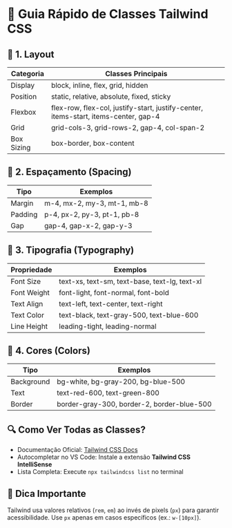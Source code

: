 <!DOCTYPE html>
<html lang="pt-BR">
<head>
  <meta charset="UTF-8" />
  <meta name="viewport" content="width=device-width, initial-scale=1.0" />

</head>
<body class="bg-gray-50 text-gray-800 p-6 leading-relaxed">
  <h1 class="text-2xl font-bold mb-6">📘 Guia Rápido de Classes Tailwind CSS</h1>

  <!-- 1. Layout -->
  <section class="mb-8">
    <h2 class="text-xl font-semibold mb-2">📌 1. Layout</h2>
    <table class="min-w-full border border-gray-300 bg-white">
      <thead>
        <tr class="bg-gray-100">
          <th class="border px-4 py-2 text-left">Categoria</th>
          <th class="border px-4 py-2 text-left">Classes Principais</th>
        </tr>
      </thead>
      <tbody>
        <tr>
          <td class="border px-4 py-2">Display</td>
          <td class="border px-4 py-2">block, inline, flex, grid, hidden</td>
        </tr>
        <tr>
          <td class="border px-4 py-2">Position</td>
          <td class="border px-4 py-2">static, relative, absolute, fixed, sticky</td>
        </tr>
        <tr>
          <td class="border px-4 py-2">Flexbox</td>
          <td class="border px-4 py-2">flex-row, flex-col, justify-start, justify-center, items-start, items-center, gap-4</td>
        </tr>
        <tr>
          <td class="border px-4 py-2">Grid</td>
          <td class="border px-4 py-2">grid-cols-3, grid-rows-2, gap-4, col-span-2</td>
        </tr>
        <tr>
          <td class="border px-4 py-2">Box Sizing</td>
          <td class="border px-4 py-2">box-border, box-content</td>
        </tr>
      </tbody>
    </table>
  </section>

  <!-- 2. Espaçamento -->
  <section class="mb-8">
    <h2 class="text-xl font-semibold mb-2">📌 2. Espaçamento (Spacing)</h2>
    <table class="min-w-full border border-gray-300 bg-white">
      <thead class="bg-gray-100">
        <tr>
          <th class="border px-4 py-2 text-left">Tipo</th>
          <th class="border px-4 py-2 text-left">Exemplos</th>
        </tr>
      </thead>
      <tbody>
        <tr><td class="border px-4 py-2">Margin</td><td class="border px-4 py-2">m-4, mx-2, my-3, mt-1, mb-8</td></tr>
        <tr><td class="border px-4 py-2">Padding</td><td class="border px-4 py-2">p-4, px-2, py-3, pt-1, pb-8</td></tr>
        <tr><td class="border px-4 py-2">Gap</td><td class="border px-4 py-2">gap-4, gap-x-2, gap-y-3</td></tr>
      </tbody>
    </table>
  </section>

  <!-- 3. Tipografia -->
  <section class="mb-8">
    <h2 class="text-xl font-semibold mb-2">📌 3. Tipografia (Typography)</h2>
    <table class="min-w-full border border-gray-300 bg-white">
      <thead class="bg-gray-100">
        <tr>
          <th class="border px-4 py-2 text-left">Propriedade</th>
          <th class="border px-4 py-2 text-left">Exemplos</th>
        </tr>
      </thead>
      <tbody>
        <tr><td class="border px-4 py-2">Font Size</td><td class="border px-4 py-2">text-xs, text-sm, text-base, text-lg, text-xl</td></tr>
        <tr><td class="border px-4 py-2">Font Weight</td><td class="border px-4 py-2">font-light, font-normal, font-bold</td></tr>
        <tr><td class="border px-4 py-2">Text Align</td><td class="border px-4 py-2">text-left, text-center, text-right</td></tr>
        <tr><td class="border px-4 py-2">Text Color</td><td class="border px-4 py-2">text-black, text-gray-500, text-blue-600</td></tr>
        <tr><td class="border px-4 py-2">Line Height</td><td class="border px-4 py-2">leading-tight, leading-normal</td></tr>
      </tbody>
    </table>
  </section>

  <!-- 4. Cores -->
  <section class="mb-8">
    <h2 class="text-xl font-semibold mb-2">📌 4. Cores (Colors)</h2>
    <table class="min-w-full border border-gray-300 bg-white">
      <thead class="bg-gray-100">
        <tr>
          <th class="border px-4 py-2 text-left">Tipo</th>
          <th class="border px-4 py-2 text-left">Exemplos</th>
        </tr>
      </thead>
      <tbody>
        <tr><td class="border px-4 py-2">Background</td><td class="border px-4 py-2">bg-white, bg-gray-200, bg-blue-500</td></tr>
        <tr><td class="border px-4 py-2">Text</td><td class="border px-4 py-2">text-red-600, text-green-800</td></tr>
        <tr><td class="border px-4 py-2">Border</td><td class="border px-4 py-2">border-gray-300, border-2, border-blue-500</td></tr>
      </tbody>
    </table>
  </section>

  <!-- Repita o mesmo padrão para Bordas, Efeitos, Animações, Responsividade, Estados e Personalização -->
  
  <section class="mt-8">
    <h2 class="text-xl font-semibold mb-2">🔍 Como Ver Todas as Classes?</h2>
    <ul class="list-disc ml-6">
      <li>Documentação Oficial: <a href="https://tailwindcss.com/docs" class="text-blue-600 underline">Tailwind CSS Docs</a></li>
      <li>Autocompletar no VS Code: Instale a extensão <strong>Tailwind CSS IntelliSense</strong></li>
      <li>Lista Completa: Execute <code class="bg-gray-100 px-2 py-1 rounded">npx tailwindcss list</code> no terminal</li>
    </ul>
  </section>

  <section class="mt-8">
    <h2 class="text-xl font-semibold mb-2">📌 Dica Importante</h2>
    <p>Tailwind usa valores relativos (<code>rem</code>, <code>em</code>) ao invés de pixels (<code>px</code>) para garantir acessibilidade. Use <code>px</code> apenas em casos específicos (ex.: <code>w-[10px]</code>).</p>
  </section>
</body>
</html>
